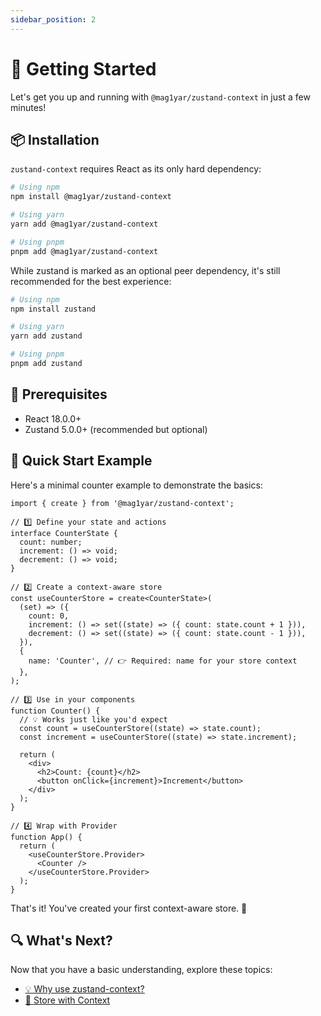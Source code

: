 ```yaml
---
sidebar_position: 2
---
```


# 🚀 Getting Started

Let's get you up and running with `@mag1yar/zustand-context` in just a few minutes!

## 📦 Installation

`zustand-context` requires React as its only hard dependency:

```bash
# Using npm
npm install @mag1yar/zustand-context

# Using yarn
yarn add @mag1yar/zustand-context

# Using pnpm
pnpm add @mag1yar/zustand-context
```

While zustand is marked as an optional peer dependency, it's still recommended for the best experience:

```bash
# Using npm
npm install zustand

# Using yarn
yarn add zustand

# Using pnpm
pnpm add zustand
```

## 🧩 Prerequisites

- React 18.0.0+
- Zustand 5.0.0+ (recommended but optional)

## 🔰 Quick Start Example

Here's a minimal counter example to demonstrate the basics:

```tsx
import { create } from '@mag1yar/zustand-context';

// 1️⃣ Define your state and actions
interface CounterState {
  count: number;
  increment: () => void;
  decrement: () => void;
}

// 2️⃣ Create a context-aware store
const useCounterStore = create<CounterState>(
  (set) => ({
    count: 0,
    increment: () => set((state) => ({ count: state.count + 1 })),
    decrement: () => set((state) => ({ count: state.count - 1 })),
  }),
  {
    name: 'Counter', // 👉 Required: name for your store context
  },
);

// 3️⃣ Use in your components
function Counter() {
  // 💡 Works just like you'd expect
  const count = useCounterStore((state) => state.count);
  const increment = useCounterStore((state) => state.increment);

  return (
    <div>
      <h2>Count: {count}</h2>
      <button onClick={increment}>Increment</button>
    </div>
  );
}

// 4️⃣ Wrap with Provider
function App() {
  return (
    <useCounterStore.Provider>
      <Counter />
    </useCounterStore.Provider>
  );
}
```

That's it! You've created your first context-aware store. 🎉

## 🔍 What's Next?

Now that you have a basic understanding, explore these topics:

- [💡 Why use zustand-context?](./motivation)
- [🧠 Store with Context](../docs/core-concepts/store-with-context)
<!-- - [Basic Usage](../guides/basic-usage) - More detailed examples -->
<!-- - [API Reference](../api/create) - Complete API documentation -->
